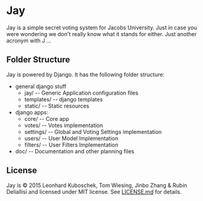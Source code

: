 # Jay

Jay is a simple secret voting system for Jacobs University. Just in case you were wondering we don't really know what it stands for either. Just another acronym with J ...

## Folder Structure

Jay is powered by Django. It has the following folder structure:

* general django stuff
  * jay/ -- Generic Application configuration files
  * templates/ -- django templates
  * static/ -- Static resources
* django apps:
  * core/ -- Core app
  * votes/ -- Votes implementation
  * settings/ -- Global and Voting Settings implementation
  * users/ -- User Model Implementation
  * filters/ -- User Filters Implementation
* doc/ -- Documentation and other planning files

## License

Jay is &copy; 2015 Leonhard Kuboschek, Tom Wiesing, Jinbo Zhang & Rubin Deliallisi and licensed under MIT license. See [LICENSE.md](LICENSE.md) for details.
